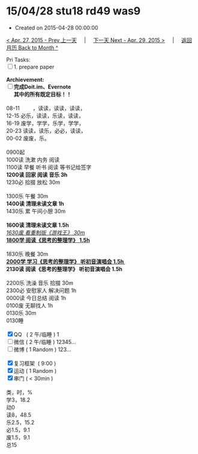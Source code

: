 # 15/04/28 stu18 rd49 was9

- Created on 2015-04-28 00:00:00

[< Apr. 27, 2015 - Prev 上一天](/lifelogs/2015/04/d27.md) &nbsp; &nbsp; | &nbsp; &nbsp; [下一天 Next - Apr. 29, 2015 >](/lifelogs/2015/04/d29.md) &nbsp; &nbsp; |  &nbsp; &nbsp; [返回月历 Back to Month ^](/lifelogs/2015/04/index.md)
<br/><div>Pri Tasks:<br/><input type="checkbox" />1. prepare paper</div>    <div><br/></div>    <div><b>Archievement:</b></div>    <div><b><input type="checkbox" />完成Doit.im、</b><b>Evernote</b></div>    <div><b>      其中的</b><b>所有</b><b>既定目标！！</b></div>    <div>        <div><br/></div>08-11         ，读读，读读，读读，<br/>12-15 必乐，读读，乐读，读读，<br/>16-19 废学，学学，乐学，学学，<br/>20-23 读读，读乐，必必，读读，    </div>    <div>00-02 废废，乐。</div>    <div>        <div><br/></div>0900起<br/>1000读 洗漱 内务 阅读    </div>    <div>1100读 早餐 听书 阅读 等书记给签字</div>    <div><b>1200读 回家 阅读 音乐 3h</b></div>    <div>1230必 拾掇 放松 30m<br/>        <div><br/></div>1300乐 午餐 30m    </div>    <div><b>1400读 清理未读文章 1h</b></div>    <div>1430乐 累 午间小憩 30m</div>    <div><u><br/></u></div>    <div><b>1600读 清理未读文章 1.5h</b></div>    <div><i><u>1630废 看重制版《游戏王》 30m</u></i></div>    <div><b><u>1800学 阅读《思考的整理学》 1.5h</u></b>        <div><br/></div>1830乐 晚餐 30m    </div>    <div><b><u>2000学 学习《思考的整理学》 听初音演唱会 1.5h </u></b></div>    <div><b>2130读 阅读《思考的整理学》 听初音演唱会 1.5h</b> <br/><br/></div>    <div>2200乐 洗澡 音乐 拾掇 30m</div>    <div>2300必 安慰家人 解决问题 1h<br/>0000读 今日总结 阅读 1h</div>    <div>0100废 无聊找人 1h</div>    <div>0130乐 30m</div>    <div>0130睡</div>    <div><br/></div>    <div><input type="checkbox" checked="true" />QQ   ( 2 午/临睡 ) 1<br/><input type="checkbox" />微信 ( 2 午/临睡 ) 12345…</div>    <div><input type="checkbox" />微博 ( 1 Random ) 123…</div>    <div><br/></div>    <div><input type="checkbox" checked="true" />复习框架  ( 9:00 ) <br/></div>    <div><input type="checkbox" checked="true" />运动 ( 1 Random ) </div>    <div><input type="checkbox" checked="true" />串门 ( < 30min ) </div>    <div>        <div><br/></div>类，时，%<br/>学3，18.2<br/>动0<br/>读8，48.5<br/>乐2.5，15.2<br/>必1.5，9.1<br/>废1.5，9.1<br/>总15    </div>
